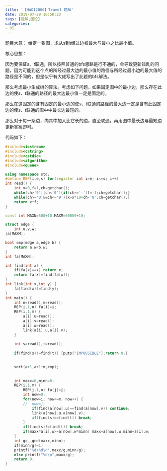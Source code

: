 ```yaml
---
title: '【HAOI2006】Travel 题解'
date: 2019-07-29 10:50:23
tags: [题解,图论]
categories:
- OI   
---
```


题目大意：
给定一张图，求从s到t经过边权最大与最小之比最小值。

<!--more-->

核心思想：

因为要保证$s$、$t$联通，所以按照普通的bfs思路是行不通的，会导致更新错乱的问题，因为可能到这个点的所经过最大边的最小值的路径与所经过最小边的最大值的路径是不同的，但是似乎有大佬写出了此题的bfs解法。

那么考虑最小生成树的算法。考虑如下问题，如果固定图中的最小边，那么存在此边的使$s$、$t$联通的路径的最大边最小值一定是固定的。

那么在这固定的含有固定的最小边的使$s$、$t$联通的路径的最大边一定是含有此固定边的使$s$、$t$联通的图中中最长边最短的。

那么对于每一条边，向其中加入比它长的边，直至联通，再用图中最长边与最短边更新答案即可。

代码如下：

```cpp
#include<iostream>
#include<cstring>
#include<cstdio>
#include<algorithm>
#include<queue>

using namespace std;
#define REP(i,e,s) for(register int i=e; i<=s; i++)
int read() {
	int x=0,f=1,ch=getchar();
	while(ch>'9'||ch<'0'){if(ch=='-')f=-1;ch=getchar();}
	while(ch>='0'&&ch<='9'){x=x*10+ch-'0';ch=getchar();}
	return x*f;
}

const int MAXN=500+10,MAXM=50000+10;

struct edge {
	int u,v,w;
}a[MAXM];

bool cmp(edge a,edge b) {
	return a.w<b.w;
}
int fa[MAXN];

int find(int x) {
	if(fa[x]==x) return x;
	return fa[x]=find(fa[x]);
}
int link(int x,int y) {
	fa[find(x)]=find(y);
}
int main() {
	int n=read(),m=read();
	REP(i,1,n) fa[i]=i;
	REP(i,1,m) {
		a[i].u=read();
		a[i].v=read();
		a[i].w=read();
		link(a[i].u,a[i].v);
	}
	
	int s=read(),t=read();
	
	if(find(s)!=find(t)) {puts("IMPOSSIBLE");return 0;}

	
	sort(a+1,a+1+m,cmp);
	
	
	int maxx=0,minn=0;
	REP(i,1,m) {
		REP(j,1,n) fa[j]=j;
		int now=0;
		for(now=i; now<=m; now++) {
		//	now=j;
			if(find(a[now].u)==find(a[now].v)) continue;
			link(a[now].u,a[now].v);
			if(find(s)==find(t)) break;
		}
		if(find(s)!=find(t)) break;
		if(maxx*a[i].w>=a[now].w*minn) maxx=a[now].w,minn=a[i].w;
	}
	int g=__gcd(maxx,minn);
	if(minn/g!=1)
	printf("%d/%d\n",maxx/g,minn/g);
	else printf("%d\n",maxx/g);
	return 0;
}
```